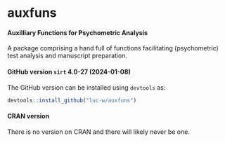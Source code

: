 # auxfuns
#### Auxilliary Functions for Psychometric Analysis

A package comprising a hand full of functions facilitating (psychometric) test analysis and manuscript preparation. 

#### GitHub version `sirt` 4.0-27 (2024-01-08)

The GitHub version can be installed using `devtools` as:

```r
devtools::install_github("luc-w/auxfuns")
```

#### CRAN version 

There is no version on CRAN and there will likely never be one. 